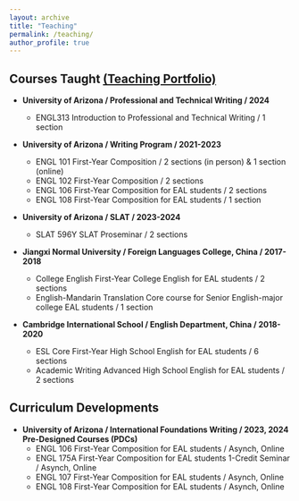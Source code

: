 ```yaml
---
layout: archive
title: "Teaching"
permalink: /teaching/
author_profile: true
---
```


## Courses Taught [(Teaching Portfolio)](https://sites.google.com/arizona.edu/weixu1?usp=sharing)

* **University of Arizona / Professional and Technical Writing / 2024**
  * ENGL313 Introduction to Professional and Technical Writing / 1 section
    
* **University of Arizona / Writing Program / 2021-2023**
  * ENGL 101 First-Year Composition / 2 sections (in person) & 1 section (online)
  * ENGL 102 First-Year Composition / 2 sections
  * ENGL 106 First-Year Composition for EAL students / 2 sections
  * ENGL 108 First-Year Composition for EAL students / 1 section
    
* **University of Arizona / SLAT / 2023-2024**
  * SLAT 596Y SLAT Proseminar / 2 sections
    
* **Jiangxi Normal University / Foreign Languages College, China / 2017-2018**
  * College English First-Year College English for EAL students / 2 sections
  * English-Mandarin Translation Core course for Senior English-major college EAL students / 1 section
    
* **Cambridge International School / English Department, China / 2018-2020**
  * ESL Core First-Year High School English for EAL students / 6 sections
  * Academic Writing Advanced High School English for EAL students / 2 sections
 
 ## Curriculum Developments

* **University of Arizona / International Foundations Writing / 2023, 2024 Pre-Designed Courses (PDCs)**
  * ENGL 106 First-Year Composition for EAL students / Asynch, Online
  * ENGL 175A First-Year Composition for EAL students 1-Credit Seminar / Asynch, Online
  * ENGL 107 First-Year Composition for EAL students / Asynch, Online
  * ENGL 108 First-Year Composition for EAL students / Asynch, Online
     
   
